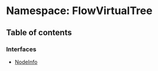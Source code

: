 # Namespace: FlowVirtualTree

## Table of contents

### Interfaces

* [NodeInfo](/en/auto-docs/fixed-layout-editor/interfaces/FlowVirtualTree.NodeInfo.md)

